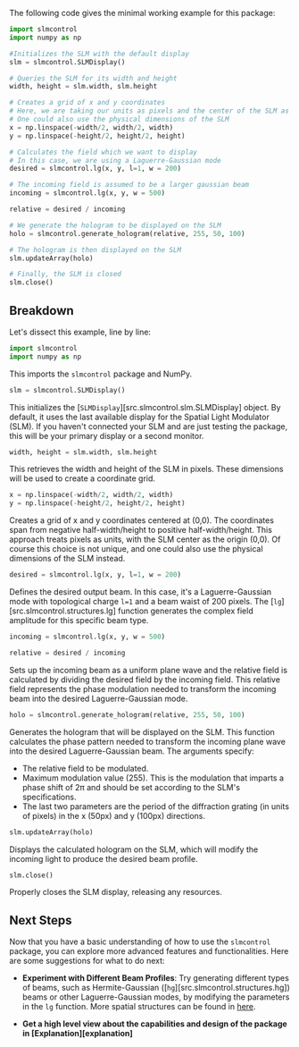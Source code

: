 The following code gives the minimal working example for this package:

```py
import slmcontrol
import numpy as np

#Initializes the SLM with the default display
slm = slmcontrol.SLMDisplay()

# Queries the SLM for its width and height
width, height = slm.width, slm.height

# Creates a grid of x and y coordinates
# Here, we are taking our units as pixels and the center of the SLM as (0,0)
# One could also use the physical dimensions of the SLM
x = np.linspace(-width/2, width/2, width)
y = np.linspace(-height/2, height/2, height)

# Calculates the field which we want to display
# In this case, we are using a Laguerre-Gaussian mode
desired = slmcontrol.lg(x, y, l=1, w = 200)

# The incoming field is assumed to be a larger gaussian beam
incoming = slmcontrol.lg(x, y, w = 500)

relative = desired / incoming

# We generate the hologram to be displayed on the SLM
holo = slmcontrol.generate_hologram(relative, 255, 50, 100)

# The hologram is then displayed on the SLM
slm.updateArray(holo)

# Finally, the SLM is closed
slm.close()
```

## Breakdown

Let's dissect this example, line by line:

```py
import slmcontrol
import numpy as np
```
This imports the `slmcontrol` package and NumPy.

```py
slm = slmcontrol.SLMDisplay()
```
This initializes the [`SLMDisplay`][src.slmcontrol.slm.SLMDisplay] object. By default, it uses the last available display for the Spatial Light Modulator (SLM). If you haven't connected your SLM and are just testing the package, this will be your primary display or a second monitor.

```py
width, height = slm.width, slm.height
```
This retrieves the width and height of the SLM in pixels. These dimensions will be used to create a coordinate grid.

```py
x = np.linspace(-width/2, width/2, width)
y = np.linspace(-height/2, height/2, height)
```
Creates a grid of x and y coordinates centered at (0,0). The coordinates span from negative half-width/height to positive half-width/height. This approach treats pixels as units, with the SLM center as the origin (0,0). Of course this choice is not unique, and one could also use the physical dimensions of the SLM instead.

```py
desired = slmcontrol.lg(x, y, l=1, w = 200)
```
Defines the desired output beam. In this case, it's a Laguerre-Gaussian mode with topological charge `l=1` and a beam waist of 200 pixels. The [`lg`][src.slmcontrol.structures.lg] function generates the complex field amplitude for this specific beam type.

```py
incoming = slmcontrol.lg(x, y, w = 500)

relative = desired / incoming
```
Sets up the incoming beam as a uniform plane wave and the relative field is calculated by dividing the desired field by the incoming field. This relative field represents the phase modulation needed to transform the incoming beam into the desired Laguerre-Gaussian mode.

```py
holo = slmcontrol.generate_hologram(relative, 255, 50, 100)
```
Generates the hologram that will be displayed on the SLM. This function calculates the phase pattern needed to transform the incoming plane wave into the desired Laguerre-Gaussian beam. The arguments specify:

- The relative field to be modulated.
- Maximum modulation value (255). This is the modulation that imparts a phase shift of 2π and should be set according to the SLM's specifications.
- The last two parameters are the period of the diffraction grating (in units of pixels) in the x (50px) and y (100px) directions. 

```py
slm.updateArray(holo)
```
Displays the calculated hologram on the SLM, which will modify the incoming light to produce the desired beam profile.

```py
slm.close()
```
Properly closes the SLM display, releasing any resources.

## Next Steps
Now that you have a basic understanding of how to use the `slmcontrol` package, you can explore more advanced features and functionalities. Here are some suggestions for what to do next:

- **Experiment with Different Beam Profiles**: Try generating different types of beams, such as Hermite-Gaussian ([`hg`][src.slmcontrol.structures.hg]) beams or other Laguerre-Gaussian modes, by modifying the parameters in the `lg` function. More spatial structures can be found in [here](reference.md#structures).

- **Get a high level view about the capabilities and design of the package in [Explanation][explanation]**